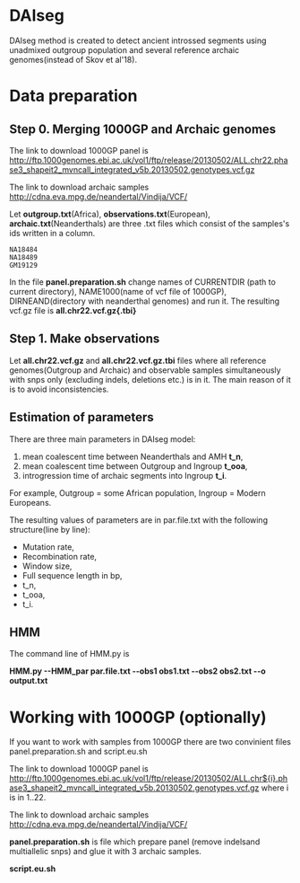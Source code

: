 # DAIseg
DAIseg method is created to detect ancient introssed segments using unadmixed outgroup population and several reference archaic genomes(instead of Skov et al'18).




# Data preparation

## Step 0. Merging 1000GP  and Archaic genomes
The link to download 1000GP panel is http://ftp.1000genomes.ebi.ac.uk/vol1/ftp/release/20130502/ALL.chr22.phase3_shapeit2_mvncall_integrated_v5b.20130502.genotypes.vcf.gz 

The link to download archaic samples http://cdna.eva.mpg.de/neandertal/Vindija/VCF/ 

Let   __outgroup.txt__(Africa), __observations.txt__(European), __archaic.txt__(Neanderthals) are three .txt files which consist  of the samples's ids written in a column.  
```note
NA18484
NA18489
GM19129
```

In the  file __panel.preparation.sh__ change names of CURRENTDIR (path to current directory), NAME1000(name of vcf file of 1000GP),  DIRNEAND(directory with neanderthal genomes) and run it. The resulting vcf.gz file is __all.chr22.vcf.gz{.tbi}__

## Step 1. Make observations
Let  __all.chr22.vcf.gz__ and __all.chr22.vcf.gz.tbi__ files where  all reference genomes(Outgroup and Archaic) and observable samples simultaneously with snps only (excluding indels, deletions etc.) is in it. The main reason of it is to avoid inconsistencies.





## Estimation of parameters
There are three main parameters in DAIseg model:
1. mean coalescent time between Neanderthals and AMH __t_n__,
2. mean coalescent time between Outgroup and Ingroup __t_ooa__,
3. introgression time of archaic segments into Ingroup __t_i__.

For example, Outgroup = some African population, Ingroup = Modern Europeans.

The resulting values of parameters are in par.file.txt with the following structure(line by line):
* Mutation rate,
* Recombination rate, 
* Window size,
* Full sequence length in bp, 
* t_n,
* t_ooa,
* t_i.


## HMM 
The command line of  HMM.py is 

__HMM.py --HMM_par par.file.txt --obs1 obs1.txt --obs2 obs2.txt --o output.txt__



# Working with 1000GP (optionally)
If you want to work with samples from 1000GP there are two convinient files panel.preparation.sh and script.eu.sh

The link to download 1000GP panel is http://ftp.1000genomes.ebi.ac.uk/vol1/ftp/release/20130502/ALL.chr${i}.phase3_shapeit2_mvncall_integrated_v5b.20130502.genotypes.vcf.gz where i is in 1..22.

The link to download archaic samples http://cdna.eva.mpg.de/neandertal/Vindija/VCF/ 


__panel.preparation.sh__ is file which prepare panel (remove indelsand multiallelic snps) and glue it with 3 archaic samples. 


__script.eu.sh__ 
